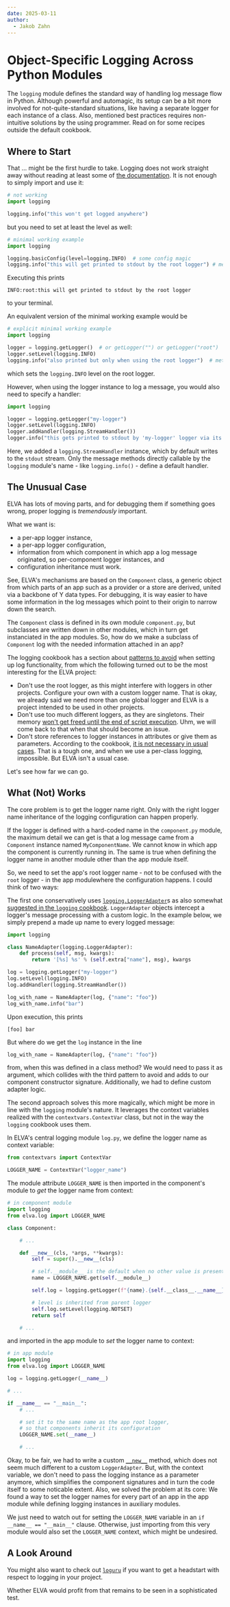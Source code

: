 ```yaml
---
date: 2025-03-11
author:
  - Jakob Zahn
---
```


# Object-Specific Logging Across Python Modules

The `logging` module defines the standard way of handling log message flow in Python.
Although powerful and automagic, its setup can be a bit more involved for not-quite-standard situations, like having a separate logger for each instance of a class.
Also, mentioned best practices requires non-intuitive solutions by the using programmer.
Read on for some recipes outside the default cookbook.

<!-- more -->

## Where to Start

That ... might be the first hurdle to take.
Logging does not work straight away without reading at least some of [the documentation](https://docs.python.org/3/library/logging.html).
It is not enough to simply import and use it:

```python
# not working
import logging

logging.info("this won't get logged anywhere")
```

but you need to set at least the level as well:

```python
# minimal working example
import logging

logging.basicConfig(level=logging.INFO)  # some config magic
logging.info("this will get printed to stdout by the root logger") # method of the root logger
```

Executing this prints

```
INFO:root:this will get printed to stdout by the root logger
```

to your terminal.

An equivalent version of the minimal working example would be

```python
# explicit minimal working example
import logging

logger = logging.getLogger()  # or getLogger("") or getLogger("root")
logger.setLevel(logging.INFO)
logging.info("also printed but only when using the root logger")  # method of the root logger
```

which sets the `logging.INFO` level on the root logger.

However, when using the logger instance to log a message, you would also need to specify a handler:

```python
import logging

logger = logging.getLogger("my-logger")
logger.setLevel(logging.INFO)
logger.addHandler(logging.StreamHandler())
logger.info("this gets printed to stdout by 'my-logger' logger via its StreamHandler")  # method of the my-logger logger
```

Here, we added a `logging.StreamHandler` instance, which by default writes to the `stdout` stream.
Only the message methods directly callable by the `logging` module's name - like `logging.info()` - define a default handler.


## The Unusual Case

ELVA has lots of moving parts, and for debugging them if something goes wrong, proper logging is *tremendously* important.

What we want is:

- a per-app logger instance,
- a per-app logger configuration,
- information from which component in which app a log message originated, so per-component logger instances, and
- configuration inheritance must work.

See, ELVA's mechanisms are based on the `Component` class, a generic object from which parts of an app such as a provider or a store are derived, united via a backbone of Y data types.
For debugging, it is way easier to have some information in the log messages which point to their origin to narrow down the search.

The `Component` class is defined in its own module `component.py`, but subclasses are written down in other modules, which in turn get instanciated in the app modules.
So, how do we make a subclass of `Component` log with the needed information attached in an app?


The logging cookbook has a section about [patterns to avoid](https://docs.python.org/3/howto/logging-cookbook.html#patterns-to-avoid) when setting up log functionality, from which the following turned out to be the most interesting for the ELVA project:

- Don't use the root logger, as this might interfere with loggers in other projects.
  Configure your own with a custom logger name.
  That is okay, we already said we need more than one global logger and ELVA is a project intended to be used in other projects.
- Don't use too much different loggers, as they are singletons.
  Their memory [won't get freed until the end of script execution](https://docs.python.org/3/howto/logging-cookbook.html#creating-a-lot-of-loggers).
  Uhm, we will come back to that when that should become an issue.
- Don't store references to logger instances in attributes or give them as parameters.
  According to the cookbook, [it is not necessary in usual cases](https://docs.python.org/3/howto/logging-cookbook.html#using-loggers-as-attributes-in-a-class-or-passing-them-as-parameters).
  That is a tough one, and when we use a per-class logging, impossible.
  But ELVA isn't a usual case.

Let's see how far we can go.


## What (Not) Works

The core problem is to get the logger name right.
Only with the right logger name inheritance of the logging configuration can happen properly.

If the logger is defined with a hard-coded name in the `component.py` module, the maximum detail we can get is that a log message came from a `Component` instance named `MyComponentName`.
We cannot know in which app the component is currently running in.
The same is true when defining the logger name in another module other than the app module itself. 

So, we need to set the app's root logger name - not to be confused with the `root` logger - in the app modulewhere the configuration happens.
I could think of two ways:

The first one conservatively uses [`logging.LoggerAdapter`](https://docs.python.org/3/library/logging.html#logging.LoggerAdapter)s as also somewhat [suggested in the `logging` cookbook](https://docs.python.org/3/howto/logging-cookbook.html#using-loggeradapters-to-impart-contextual-information).
`LoggerAdapter` objects intercept a logger's message processing with a custom logic.
In the example below, we simply prepend a made up name to every logged message:

```python
import logging

class NameAdapter(logging.LoggerAdapter):
    def process(self, msg, kwargs):
        return '[%s] %s' % (self.extra["name"], msg), kwargs

log = logging.getLogger("my-logger")
log.setLevel(logging.INFO)
log.addHandler(logging.StreamHandler())

log_with_name = NameAdapter(log, {"name": "foo"})
log_with_name.info("bar")
```

Upon execution, this prints

```
[foo] bar
```

But where do we get the `log` instance in the line

```python
log_with_name = NameAdapter(log, {"name": "foo"})
```

from, when this was defined in a class method?
We would need to pass it as argument, which collides with the third pattern to avoid and adds to our component constructor signature.
Additionally, we had to define custom adapter logic.

The second approach solves this more magically, which might be more in line with the `logging` module's nature.
It leverages the context variables realized with the `contextvars.ContextVar` class, but not in the way the `logging` cookbook uses them.

In ELVA's central logging module `log.py`, we define the logger name as context variable:

```python
from contextvars import ContextVar

LOGGER_NAME = ContextVar("logger_name")
```

The module attribute `LOGGER_NAME` is then imported in the component's module to *get* the logger name from context:

```python
# in component module
import logging
from elva.log import LOGGER_NAME

class Component:

    # ...

    def __new__(cls, *args, **kwargs):
        self = super().__new__(cls)

        # self.__module__ is the default when no other value is present
        name = LOGGER_NAME.get(self.__module__) 

        self.log = logging.getLogger(f"{name}.{self.__class__.__name__}")

        # level is inherited from parent logger
        self.log.setLevel(logging.NOTSET)
        return self

    # ...
```

and imported in the app module to *set* the logger name to context:

```python
# in app module
import logging
from elva.log import LOGGER_NAME

log = logging.getLogger(__name__)

# ...

if __name__ == "__main__":
    # ...

    # set it to the same name as the app root logger,
    # so that components inherit its configuration
    LOGGER_NAME.set(__name__)

    # ...
```

Okay, to be fair, we had to write a custom [`__new__`](https://docs.python.org/3/reference/datamodel.html#object.__new__) method, which does not seem much different to a custom `LoggerAdapter`.
But, with the context variable, we don't need to pass the logging instance as a parameter anymore, which simplifies the component signatures and in turn the code itself to some noticable extent.
Also, we solved the problem at its core: We found a way to set the logger names for every part of an app in the app module while defining logging instances in auxiliary modules.

We just need to watch out for setting the `LOGGER_NAME` variable in an `if __name__ == "__main__"` clause.
Otherwise, just importing from this very module would also set the `LOGGER_NAME` context, which might be undesired.


## A Look Around

You might also want to check out [`loguru`](https://loguru.readthedocs.io/en/stable/overview.html#x-faster-than-built-in-logging) if you want to get a headstart with respect to logging in your project.

Whether ELVA would profit from that remains to be seen in a sophisticated test.
